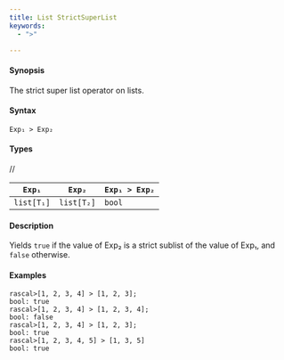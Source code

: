```yaml
---
title: List StrictSuperList
keywords:
  - ">"

---
```


#### Synopsis

The strict super list operator on lists.

#### Syntax

`Exp₁ > Exp₂`

#### Types

//

| `Exp₁`     |  `Exp₂`     | `Exp₁ > Exp₂`  |
| --- | --- | --- |
| `list[T₁]` |  `list[T₂]` | `bool`               |


#### Description

Yields `true` if the value of Exp₂ is a strict sublist of the value of Exp₁,  and `false` otherwise.

#### Examples


```rascal-shell 
rascal>[1, 2, 3, 4] > [1, 2, 3];
bool: true
rascal>[1, 2, 3, 4] > [1, 2, 3, 4];
bool: false
rascal>[1, 2, 3, 4] > [1, 2, 3];
bool: true
rascal>[1, 2, 3, 4, 5] > [1, 3, 5]
bool: true
```


